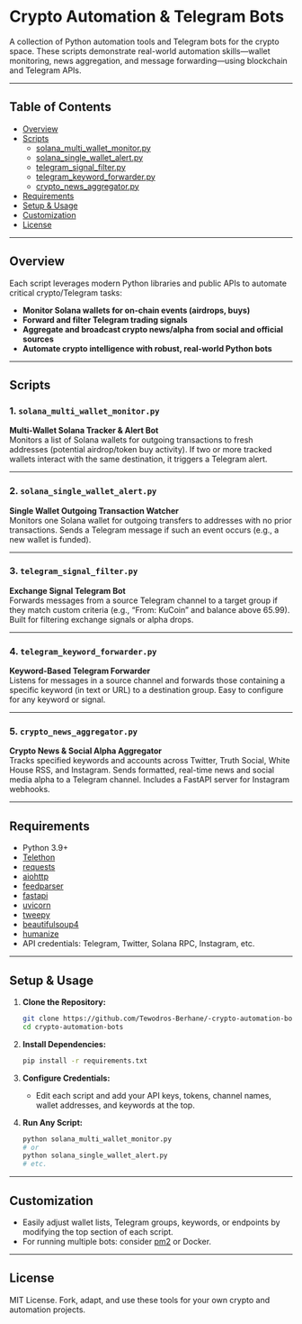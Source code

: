 # Crypto Automation & Telegram Bots

A collection of Python automation tools and Telegram bots for the crypto space. These scripts demonstrate real-world automation skills—wallet monitoring, news aggregation, and message forwarding—using blockchain and Telegram APIs.

---

## Table of Contents

- [Overview](#overview)
- [Scripts](#scripts)
  - [solana_multi_wallet_monitor.py](#solana_multi_wallet_monitorpy)
  - [solana_single_wallet_alert.py](#solana_single_wallet_alertpy)
  - [telegram_signal_filter.py](#telegram_signal_filterpy)
  - [telegram_keyword_forwarder.py](#telegram_keyword_forwarderpy)
  - [crypto_news_aggregator.py](#crypto_news_aggregatorpy)
- [Requirements](#requirements)
- [Setup & Usage](#setup--usage)
- [Customization](#customization)
- [License](#license)

---

## Overview

Each script leverages modern Python libraries and public APIs to automate critical crypto/Telegram tasks:

- **Monitor Solana wallets for on-chain events (airdrops, buys)**
- **Forward and filter Telegram trading signals**
- **Aggregate and broadcast crypto news/alpha from social and official sources**
- **Automate crypto intelligence with robust, real-world Python bots**

---

## Scripts

### 1. `solana_multi_wallet_monitor.py`
**Multi-Wallet Solana Tracker & Alert Bot**  
Monitors a list of Solana wallets for outgoing transactions to fresh addresses (potential airdrop/token buy activity). If two or more tracked wallets interact with the same destination, it triggers a Telegram alert.

---

### 2. `solana_single_wallet_alert.py`
**Single Wallet Outgoing Transaction Watcher**  
Monitors one Solana wallet for outgoing transfers to addresses with no prior transactions. Sends a Telegram message if such an event occurs (e.g., a new wallet is funded).

---

### 3. `telegram_signal_filter.py`
**Exchange Signal Telegram Bot**  
Forwards messages from a source Telegram channel to a target group if they match custom criteria (e.g., “From: KuCoin” and balance above 65.99). Built for filtering exchange signals or alpha drops.

---

### 4. `telegram_keyword_forwarder.py`
**Keyword-Based Telegram Forwarder**  
Listens for messages in a source channel and forwards those containing a specific keyword (in text or URL) to a destination group. Easy to configure for any keyword or signal.

---

### 5. `crypto_news_aggregator.py`
**Crypto News & Social Alpha Aggregator**  
Tracks specified keywords and accounts across Twitter, Truth Social, White House RSS, and Instagram. Sends formatted, real-time news and social media alpha to a Telegram channel. Includes a FastAPI server for Instagram webhooks.

---

## Requirements

- Python 3.9+
- [Telethon](https://github.com/LonamiWebs/Telethon)
- [requests](https://pypi.org/project/requests/)
- [aiohttp](https://docs.aiohttp.org/en/stable/)
- [feedparser](https://pypi.org/project/feedparser/)
- [fastapi](https://fastapi.tiangolo.com/)
- [uvicorn](https://www.uvicorn.org/)
- [tweepy](https://www.tweepy.org/)
- [beautifulsoup4](https://www.crummy.com/software/BeautifulSoup/)
- [humanize](https://pypi.org/project/humanize/)
- API credentials: Telegram, Twitter, Solana RPC, Instagram, etc.

---

## Setup & Usage

1. **Clone the Repository:**
    ```bash
    git clone https://github.com/Tewodros-Berhane/-crypto-automation-bots.git
    cd crypto-automation-bots
    ```

2. **Install Dependencies:**
    ```bash
    pip install -r requirements.txt
    ```

3. **Configure Credentials:**  
   - Edit each script and add your API keys, tokens, channel names, wallet addresses, and keywords at the top.

4. **Run Any Script:**
    ```bash
    python solana_multi_wallet_monitor.py
    # or
    python solana_single_wallet_alert.py
    # etc.
    ```

---

## Customization

- Easily adjust wallet lists, Telegram groups, keywords, or endpoints by modifying the top section of each script.
- For running multiple bots: consider [pm2](https://pm2.keymetrics.io/) or Docker.

---

## License

MIT License. Fork, adapt, and use these tools for your own crypto and automation projects.
